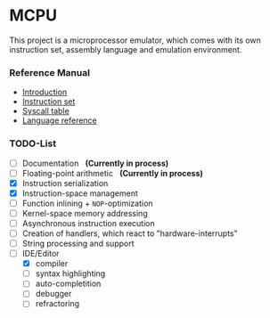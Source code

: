 # MCPU
This project is a microprocessor emulator, which comes with its own instruction set, assembly language and emulation environment.

### Reference Manual

* [Introduction](https://github.com/Unknown6656/MCPU/blob/documentation/Documentation/introduction.md)
* [Instruction set](https://github.com/Unknown6656/MCPU/blob/documentation/Documentation/instruction-set.md)
* [Syscall table](https://github.com/Unknown6656/MCPU/blob/documentation/Documentation/syscalls.md)
* [Language reference](https://github.com/Unknown6656/MCPU/blob/documentation/Documentation/language-reference.md)

### TODO-List

- [ ] Documentation &#160; **(Currently in process)**
- [ ] Floating-point arithmetic &#160; **(Currently in process)**
- [x] Instruction serialization
- [x] Instruction-space management
- [ ] Function inlining + `NOP`-optimization
- [ ] Kernel-space memory addressing
- [ ] Asynchronous instruction execution
- [ ] Creation of handlers, which react to "hardware-interrupts"
- [ ] String processing and support
- [ ] IDE/Editor
    - [x] compiler
    - [ ] syntax highlighting
    - [ ] auto-completition
    - [ ] debugger
    - [ ] refractoring
